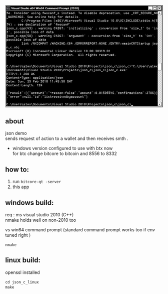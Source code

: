 ![Screen1](/screens/Untitled%201.jpg)
## about 
 json demo  
   sends request of action to a wallet and then receives smth .  
 - windows version configured to use with btx now  
 for btc change bitcore to bitcoin and 8556 to 8332  
## how to:
 1) run `bitcore-qt -server`  
 2) this app   
 
## windows build:
req : ms visual studio 2010 (C++)  
nmake holds well on non-2010 too  
  
vs win64 command prompt (standard command prompt works too if env tuned right ) 
```
nmake
```
  
## linux build:
openssl installed

```
cd json_c_linux
make
```
